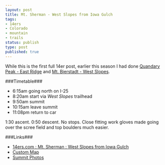 ```yaml
---
layout: post
title: Mt. Sherman - West Slopes from Iowa Gulch
tags:
- 14ers
- Colorado
- mountain
- trails
status: publish
type: post
published: true
---
```

While this is the first full 14er post, earlier this season I had done
[Quandary Peak - East Ridge](http://www.14ers.com/routemain.php?route=quan1&peak=Quandary+Peak)
and
[Mt. Bierstadt - West Slopes](http://www.14ers.com/routemain.php?route=bier1&peak=Mt.+Bierstadt).

###Timetable###
- 6:15am going north on I-25
- 8:20am start via _West Slopes_ trailhead
- 9:50am summit
- 10:15am leave summit
- 11:08pm return to car

1:30 ascent. 0:50 descent.
No stops.
Close fitting work gloves made going over the scree field and top boulders much easier.

###Links###
- [14ers.com : Mt. Sherman : West Slopes from Iowa Gulch](http://www.14ers.com/routemain.php?route=sher2&peak=Mt.+Sherman)
- [Custom Map](https://www.google.com/maps/ms?msid=201743294288417288391.0004e1e9c305618885ee1&msa=0&ll=39.222828,-106.178999&spn=0.009625,0.021136)
- [Summit Photos](https://www.dropbox.com/sc/wxhyjdt7860fy9n/ecQN5HYEb8)
